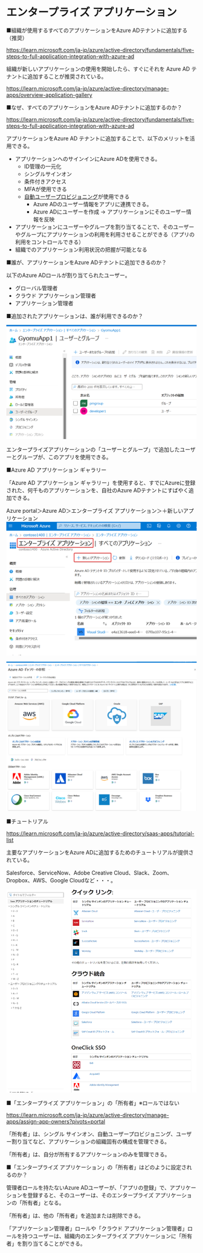# エンタープライズ アプリケーション

■組織が使用するすべてのアプリケーションをAzure ADテナントに追加する（推奨）

https://learn.microsoft.com/ja-jp/azure/active-directory/fundamentals/five-steps-to-full-application-integration-with-azure-ad

組織が新しいアプリケーションの使用を開始したら、すぐにそれを Azure AD テナントに追加することが推奨されている。

https://learn.microsoft.com/ja-jp/azure/active-directory/manage-apps/overview-application-gallery

■なぜ、すべてのアプリケーションをAzure ADテナントに追加するのか？

https://learn.microsoft.com/ja-jp/azure/active-directory/fundamentals/five-steps-to-full-application-integration-with-azure-ad

アプリケーションをAzure AD テナントに追加することで、以下のメリットを活用できる。

- アプリケーションへのサインインにAzure ADを使用できる。
  - ID管理の一元化
  - シングルサインオン
  - 条件付きアクセス
  - MFAが使用できる
  - [自動ユーザープロビジョニング](https://learn.microsoft.com/ja-jp/azure/active-directory/app-provisioning/user-provisioning)が使用できる
    - Azure ADのユーザー情報をアプリに連携できる。
    - Azure ADにユーザーを作成 → アプリケーションにそのユーザー情報を反映
- アプリケーションにユーザーやグループを割り当てることで、そのユーザーやグループにアプリケーションの利用を利用させることができる（アプリの利用をコントロールできる）
- 組織でのアプリケーション利用状況の把握が可能となる

■誰が、アプリケーションをAzure ADテナントに追加できるのか？

以下のAzure ADロールが割り当てられたユーザー。

- グローバル管理者
- クラウド アプリケーション管理者
- アプリケーション管理者

■追加されたアプリケーションは、誰が利用できるのか？

![](images/ss-2023-03-02-09-08-14.png)

エンタープライズアプリケーションの「ユーザーとグループ」で追加したユーザーとグループが、このアプリを使用できる。

■Azure AD アプリケーション ギャラリー

「Azure AD アプリケーション ギャラリー」を使用すると、すでにAzureに登録された、何千ものアプリケーションを、自社のAzure ADテナントにすばやく追加できる。

Azure portal＞Azure AD＞エンタープライズ アプリケーション＞＋新しいアプリケーション
![](images/ss-2023-03-01-22-10-27.png)

![](images/ss-2023-03-01-22-10-46.png)

■チュートリアル

https://learn.microsoft.com/ja-jp/azure/active-directory/saas-apps/tutorial-list

主要なアプリケーションをAzure ADに追加するためのチュートリアルが提供されている。

Salesforce、ServiceNow、Adobe Creative Cloud、Slack、Zoom、Dropbox、AWS、Google Cloudなど・・・。

![](images/ss-2023-03-01-22-11-39.png)

■「エンタープライズ アプリケーション」の「所有者」※ロールではない

https://learn.microsoft.com/ja-jp/azure/active-directory/manage-apps/assign-app-owners?pivots=portal


「所有者」は、シングル サインオン、自動ユーザープロビジョニング、ユーザー割り当てなど、アプリケーションの組織固有の構成を管理できる。

「所有者」は、自分が所有するアプリケーションのみを管理できる。

■「エンタープライズ アプリケーション」の「所有者」はどのように設定されるのか？

管理者ロールを持たないAzure ADユーザーが、「アプリの登録」で、アプリケーションを登録すると、そのユーザーは、そのエンタープライズ アプリケーションの「所有者」となる。

「所有者」は、他の「所有者」を追加または削除できる。

「アプリケーション管理者」ロールや「クラウド アプリケーション管理者」ロールを持つユーザーは、組織内のエンタープライズ アプリケーションに「所有者」を割り当てることができる。

